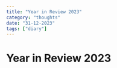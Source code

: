 ```yaml
---
title: "Year in Review 2023"
category: "thoughts"
date: "31-12-2023"
tags: ["diary"]
---
```


# Year in Review 2023
